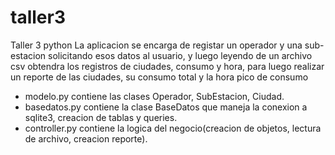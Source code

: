 # taller3
Taller 3 python
La aplicacion se encarga de registar un operador y una sub-estacion solicitando esos datos al usuario, y luego leyendo de un archivo csv obtendra los registros de ciudades, consumo y hora, para luego realizar un reporte de las ciudades, su consumo total y la hora pico de consumo
- modelo.py contiene las clases Operador, SubEstacion, Ciudad.
- basedatos.py contiene la clase BaseDatos que maneja la conexion a sqlite3, creacion de tablas y queries.
- controller.py contiene la logica del negocio(creacion de objetos, lectura de archivo, creacion reporte).

